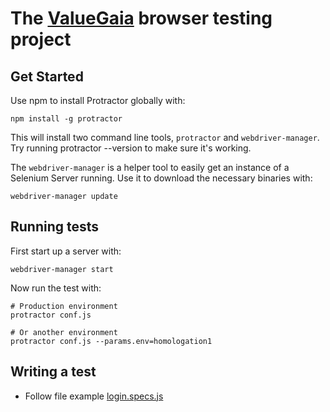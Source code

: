 # The [ValueGaia](valuegaia.com.br) browser testing project

## Get Started
Use npm to install Protractor globally with:

```shell
npm install -g protractor
```

This will install two command line tools, `protractor` and `webdriver-manager`. Try running protractor --version to make sure it's working.

The `webdriver-manager` is a helper tool to easily get an instance of a Selenium Server running. Use it to download the necessary binaries with:

```shell
webdriver-manager update
```



## Running tests
First start up a server with:
```shell
webdriver-manager start
```

Now run the test with:
```shell
# Production environment
protractor conf.js

# Or another environment
protractor conf.js --params.env=homologation1
```

## Writing a test
- Follow file example [login.specs.js](https://github.com/I-Value/valuegaia-tests/blob/master/specs/login/login.spec.js)
